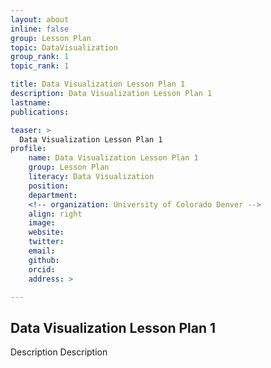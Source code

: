 ```yaml
---
layout: about
inline: false
group: Lesson Plan
topic: DataVisualization
group_rank: 1
topic_rank: 1

title: Data Visualization Lesson Plan 1
description: Data Visualization Lesson Plan 1
lastname: 
publications: 

teaser: >
  Data Visualization Lesson Plan 1
profile:
    name: Data Visualization Lesson Plan 1
    group: Lesson Plan
    literacy: Data Visualization
    position: 
    department: 
    <!-- organization: University of Colorado Denver -->
    align: right
    image: 
    website: 
    twitter: 
    email: 
    github: 
    orcid: 
    address: >

---
```


## Data Visualization Lesson Plan 1

Description Description
